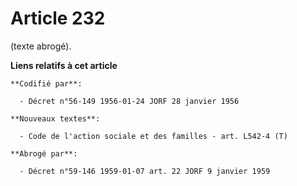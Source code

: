 # Article 232

(texte abrogé).

**Liens relatifs à cet article**

	**Codifié par**:

	  - Décret n°56-149 1956-01-24 JORF 28 janvier 1956

	**Nouveaux textes**:

	  - Code de l'action sociale et des familles - art. L542-4 (T)

	**Abrogé par**:

	  - Décret n°59-146 1959-01-07 art. 22 JORF 9 janvier 1959

